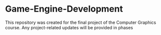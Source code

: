 # Game-Engine-Development
This repository was created for the final project of the Computer Graphics course. Any project-related updates will be provided in phases
